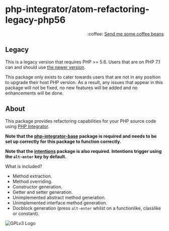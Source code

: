 # php-integrator/atom-refactoring-legacy-php56
<p align="right">
:coffee:
<a href="https://www.paypal.com/cgi-bin/webscr?cmd=_s-xclick&hosted_button_id=YKTNLZCRHMRTJ">Send me some coffee beans</a>
</p>

## Legacy
This is a legacy version that requires PHP >= 5.6. Users that are on PHP 7.1 can and should use [the newer version](https://github.com/php-integrator/atom-base).

This package only exists to cater towards users that are not in any position to upgrade their host PHP version. As a result, any issues that appear in this package will not be fixed, no new features will be added and no enhancements will be done.

## About
This package provides refactoring capabilities for your PHP source code using [PHP Integrator](https://github.com/php-integrator/atom-base).

**Note that the [php-integrator-base](https://github.com/php-integrator/atom-base-legacy-php56) package is required and needs to be set up correctly for this package to function correctly.**

**Note that the [intentions](https://github.com/steelbrain/intentions) package is also required. Intentions trigger using the `alt-enter` key by default.**

What is included?
  * Method extraction.
  * Method overriding.
  * Constructor generation.
  * Getter and setter generation.
  * Unimplemented abstract method generation.
  * Unimplemented interface method generation.
  * Docblock generation (press `alt-enter` whilst on a functionlike, classlike or constant).

![GPLv3 Logo](http://gplv3.fsf.org/gplv3-127x51.png)
